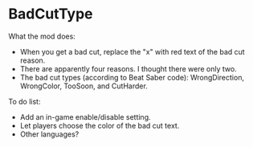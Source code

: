 # BadCutType
What the mod does:
- When you get a bad cut, replace the "x" with red text of the bad cut reason.
- There are apparently four reasons. I thought there were only two.
- The bad cut types (according to Beat Saber code): WrongDirection, WrongColor, TooSoon, and CutHarder.

To do list:
- Add an in-game enable/disable setting.
- Let players choose the color of the bad cut text.
- Other languages?
